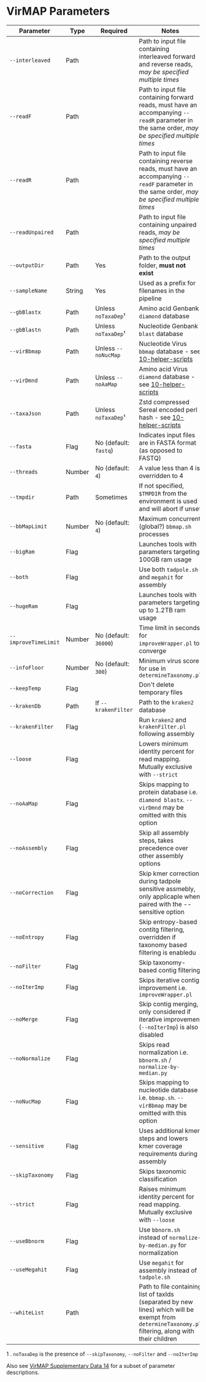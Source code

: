 # VirMAP Parameters

Parameter            | Type   | Required              | Notes
-------------------- | ------ | --------------------- | -----------------------------------------------------------------------------------------------------------------------------------------------------
`--interleaved`      | Path   |                       | Path to input file containing interleaved forward and reverse reads, _may be specified multiple times_
`--readF`            | Path   |                       | Path to input file containing forward reads, must have an accompanying `--readR` parameter in the same order, _may be specified multiple times_
`--readR`            | Path   |                       | Path to input file containing reverse reads, must have an accompanying `--readF` parameter in the same order, _may be specified multiple times_
`--readUnpaired`     | Path   |                       | Path to input file containing unpaired reads, _may be specified multiple times_
`--outputDir`        | Path   | Yes                   | Path to the output folder, **must not exist**
`--sampleName`       | String | Yes                   | Used as a prefix for filenames in the pipeline
`--gbBlastx`         | Path   | Unless `noTaxaDep`¹   | Amino acid Genbank `diamond` database
`--gbBlastn`         | Path   | Unless `noTaxaDep`¹   | Nucleotide Genbank `blast` database
`--virBbmap`         | Path   | Unless `--noNucMap`   | Nucleotide Virus `bbmap` database - see [10-helper-scripts](./10-helper-scripts/README.md)
`--virDmnd`          | Path   | Unless `--noAaMap`    | Amino acid Virus `diamond` database - see [10-helper-scripts](./10-helper-scripts/README.md)
`--taxaJson`         | Path   | Unless `noTaxaDep`¹   | Zstd compressed Sereal encoded perl hash - see [10-helper-scripts](./10-helper-scripts/README.md)
`--fasta`            | Flag   | No (default: `fastq`) | Indicates input files are in FASTA format (as opposed to FASTQ)
`--threads`          | Number | No (default: `4`)     | A value less than 4 is overridden to 4
`--tmpdir`           | Path   | Sometimes             | If not specified, `$TMPDIR` from the environment is used and will abort if unset
`--bbMapLimit`       | Number | No (default: `4`)     | Maximum concurrent (global?) `bbmap.sh` processes
`--bigRam`           | Flag   |                       | Launches tools with parameters targeting 100GB ram usage
`--both`             | Flag   |                       | Use both `tadpole.sh` and `megahit` for assembly
`--hugeRam`          | Flag   |                       | Launches tools with parameters targeting up to 1.2TB ram usage
`--improveTimeLimit` | Number | No (default: `36000`) | Time limit in seconds for `improveWrapper.pl` to converge
`--infoFloor`        | Number | No (default: `300`)   | Minimum virus score for use in `determineTaxonomy.pl`
`--keepTemp`         | Flag   |                       | Don't delete temporary files
`--krakenDb`         | Path   | If `--krakenFilter`   | Path to the `kraken2` database
`--krakenFilter`     | Flag   |                       | Run `kraken2` and `krakenFilter.pl` following assembly
`--loose`            | Flag   |                       | Lowers minimum identity percent for read mapping. Mutually exclusive with `--strict`
`--noAaMap`          | Flag   |                       | Skips mapping to protein database i.e. `diamond blastx`. `--virDmnd` may be omitted with this option
`--noAssembly`       | Flag   |                       | Skip all assembly steps, takes precedence over other assembly options
`--noCorrection`     | Flag   |                       | Skip kmer correction during tadpole sensitive assmebly, only applicaple when paired with the --sensitive option
`--noEntropy`        | Flag   |                       | Skip entropy-based contitg filtering, overridden if taxonomy based filtering is enabledu
`--noFilter`         | Flag   |                       | Skip taxonomy-based contig filtering
`--noIterImp`        | Flag   |                       | Skips iterative contig improvement i.e. `improveWrapper.pl`
`--noMerge`          | Flag   |                       | Skip contig merging, only considered if iterative improvement (`--noIterImp`) is also disabled
`--noNormalize`      | Flag   |                       | Skips read normalization i.e. `bbnorm.sh` / `normalize-by-median.py`
`--noNucMap`         | Flag   |                       | Skips mapping to nucleotide database i.e. `bbmap.sh`. `--virBbmap` may be omitted with this option
`--sensitive`        | Flag   |                       | Uses additional kmer steps and lowers kmer coverage requirements during assembly
`--skipTaxonomy`     | Flag   |                       | Skips taxonomic classification
`--strict`           | Flag   |                       | Raises minimum identity percent for read mapping. Mutually exclusive with `--loose`
`--useBbnorm`        | Flag   |                       | Use `bbnorm.sh` instead of `normalize-by-median.py` for normalization
`--useMegahit`       | Flag   |                       | Use `megahit` for assembly instead of `tadpole.sh`
`--whiteList`        | Path   |                       | Path to file containing list of taxIds (separated by new lines) which will be exempt from `determineTaxonomy.pl` filtering, along with their children

1 . `noTaxaDep` is the presence of `--skipTaxonomy`, `--noFilter` and `--noIterImp`

Also see [VirMAP Supplementary Data 14](https://www.nature.com/articles/s41467-018-05658-8#MOESM14) for a subset of parameter descriptions.
